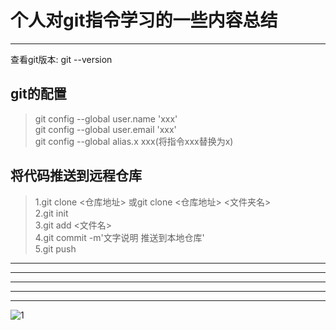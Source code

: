 # 个人对git指令学习的一些内容总结
***
查看git版本: git --version  
## git的配置
>git config --global user.name 'xxx'  
>git config --global user.email 'xxx'  
>git config --global alias.x xxx(将指令xxx替换为x)  
## 将代码推送到远程仓库
>1.git clone <仓库地址> 或git clone <仓库地址> <文件夹名>  
>2.git init   
>3.git add <文件名>  
>4.git commit -m'文字说明 推送到本地仓库'  
>5.git push   
***
***
***
***
***
![1](https://c-ssl.duitang.com/uploads/item/201906/14/20190614011610_pyajo.jpg)
